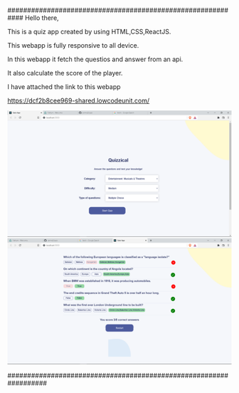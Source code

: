 ############################################################
Hello there,

This is a quiz app created by using HTML,CSS,ReactJS.

This webapp is fully responsive to all device.

In this webapp it fetch the questios and answer from an api.

It also calculate the score of the player.

I have attached the link to this webapp

https://dcf2b8cee969-shared.lowcodeunit.com/


![screenshot](project-demo1.png)
![screenshot](project-demo2.png)



##################################################################
